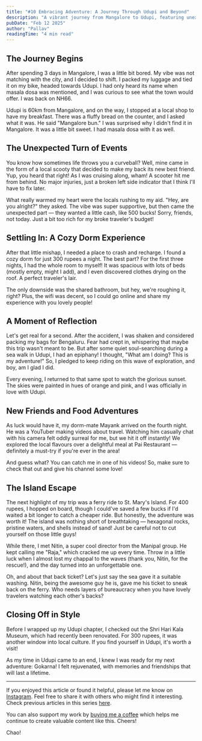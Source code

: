 ```yaml
---
title: "#10 Embracing Adventure: A Journey Through Udupi and Beyond"
description: "A vibrant journey from Mangalore to Udupi, featuring unexpected encounters, peaceful moments by the sea, newfound friendships, and an unforgettable adventure to St. Mary's Island."
pubDate: "Feb 12 2025"
author: "Pallav"
readingTime: "4 min read"
---
```


## The Journey Begins

After spending 3 days in Mangalore, I was a little bit bored. My vibe was not matching with the city, and I decided to shift. I packed my luggage and tied it on my bike, headed towards Udupi. I had only heard its name when masala dosa was mentioned, and I was curious to see what the town would offer. I was back on NH66.

Udupi is 60km from Mangalore, and on the way, I stopped at a local shop to have my breakfast. There was a fluffy bread on the counter, and I asked what it was. He said "Mangalore bun." I was surprised why I didn't find it in Mangalore. It was a little bit sweet. I had masala dosa with it as well.

## The Unexpected Turn of Events

You know how sometimes life throws you a curveball? Well, mine came in the form of a local scooty that decided to make my back its new best friend. Yup, you heard that right! As I was cruising along, wham! A scooter hit me from behind. No major injuries, just a broken left side indicator that I think I'll have to fix later.

What really warmed my heart were the locals rushing to my aid. "Hey, are you alright?" they asked. The vibe was super supportive, but then came the unexpected part — they wanted a little cash, like 500 bucks! Sorry, friends, not today. Just a bit too rich for my broke traveler's budget!

## Settling In: A Cozy Dorm Experience

After that little mishap, I needed a place to crash and recharge. I found a cozy dorm for just 300 rupees a night. The best part? For the first three nights, I had the whole room to myself! It was spacious with lots of beds (mostly empty, might I add), and I even discovered clothes drying on the roof. A perfect traveler's lair.

The only downside was the shared bathroom, but hey, we're roughing it, right? Plus, the wifi was decent, so I could go online and share my experience with you lovely people!

## A Moment of Reflection

Let's get real for a second. After the accident, I was shaken and considered packing my bags for Bengaluru. Fear had crept in, whispering that maybe this trip wasn't meant to be. But after some quiet soul-searching during a sea walk in Udupi, I had an epiphany! I thought, "What am I doing? This is my adventure!" So, I pledged to keep riding on this wave of exploration, and boy, am I glad I did.

Every evening, I returned to that same spot to watch the glorious sunset. The skies were painted in hues of orange and pink, and I was officially in love with Udupi.

## New Friends and Food Adventures

As luck would have it, my dorm-mate Mayank arrived on the fourth night. He was a YouTuber making videos about travel. Watching him casually chat with his camera felt oddly surreal for me, but we hit it off instantly! We explored the local flavours over a delightful meal at Pai Restaurant — definitely a must-try if you're ever in the area!

And guess what? You can catch me in one of his videos! So, make sure to check that out and give his channel some love!

## The Island Escape

The next highlight of my trip was a ferry ride to St. Mary's Island. For 400 rupees, I hopped on board, though I could've saved a few bucks if I'd waited a bit longer to catch a cheaper ride. But honestly, the adventure was worth it! The island was nothing short of breathtaking — hexagonal rocks, pristine waters, and shells instead of sand! Just be careful not to cut yourself on those little guys!

While there, I met Nitin, a super cool director from the Manipal group. He kept calling me "Raja," which cracked me up every time. Throw in a little luck when I almost lost my chappal to the waves (thank you, Nitin, for the rescue!), and the day turned into an unforgettable one.

Oh, and about that back ticket? Let's just say the sea gave it a suitable washing. Nitin, being the awesome guy he is, gave me his ticket to sneak back on the ferry. Who needs layers of bureaucracy when you have lovely travelers watching each other's backs?

## Closing Off in Style

Before I wrapped up my Udupi chapter, I checked out the Shri Hari Kala Museum, which had recently been renovated. For 300 rupees, it was another window into local culture. If you find yourself in Udupi, it's worth a visit!

As my time in Udupi came to an end, I knew I was ready for my next adventure: Gokarna! I felt rejuvenated, with memories and friendships that will last a lifetime.

---

If you enjoyed this article or found it helpful, please let me know on [Instagram](https://www.instagram.com/pallav_jha26/). Feel free to share it with others who might find it interesting. Check previous articles in this series [here](/blog).

You can also support my work by [buying me a coffee](https://buymeacoffee.com/pallavjha) which helps me continue to create valuable content like this. Cheers!

Chao!